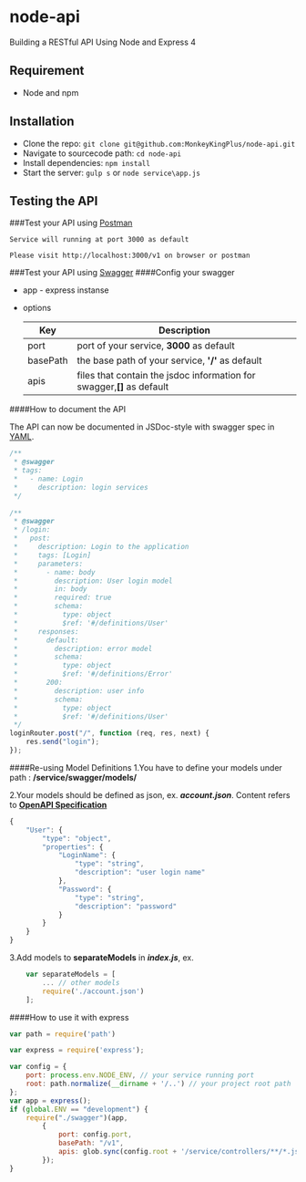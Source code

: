 # node-api
Building a RESTful API Using Node and Express 4

## Requirement
- Node and npm

## Installation

- Clone the repo: `git clone git@github.com:MonkeyKingPlus/node-api.git`
- Navigate to sourcecode path: `cd node-api`
- Install dependencies: `npm install`
- Start the server: `gulp s` or `node service\app.js`

## Testing the API

###Test your API using [Postman](https://chrome.google.com/webstore/detail/postman-rest-client-packa/fhbjgbiflinjbdggehcddcbncdddomop)

    Service will running at port 3000 as default
    
    Please visit http://localhost:3000/v1 on browser or postman
    
###Test your API using [Swagger](http://swagger.io/)
####Config your swagger
- app - express instanse
- options

    Key | Description
    --- | -----------
    port | port of your service, **3000** as default
    basePath | the base path of your service, **'/'** as default
    apis | files that contain the jsdoc information for swagger,**[]** as default

####How to document the API

The API can now be documented in JSDoc-style with swagger spec in [YAML](http://swagger.io/swagger-editor/).
```javascript
/**
 * @swagger
 * tags:
 *   - name: Login
 *     description: login services
 */
 
/**
 * @swagger
 * /login:
 *   post:
 *     description: Login to the application
 *     tags: [Login]
 *     parameters:
 *       - name: body
 *         description: User login model
 *         in: body
 *         required: true
 *         schema:
 *           type: object
 *           $ref: '#/definitions/User'
 *     responses:
 *       default:
 *         description: error model
 *         schema:
 *           type: object
 *           $ref: '#/definitions/Error'
 *       200:
 *         description: user info
 *         schema:
 *           type: object
 *           $ref: '#/definitions/User'
 */
loginRouter.post("/", function (req, res, next) {
    res.send("login");
});
```

####Re-using Model Definitions
1.You have to define your models under path : **/service/swagger/models/**

2.Your models should be defined as json, ex. ***account.json***. Content refers to [**OpenAPI Specification**](https://github.com/OAI/OpenAPI-Specification/blob/master/versions/2.0.md)
```javascript
{
    "User": {
        "type": "object",
        "properties": {
            "LoginName": {
                "type": "string",
                "description": "user login name"
            },
            "Password": {
                "type": "string",
                "description": "password"
            }
        }
    }
}
```
3.Add models to **separateModels** in ***index.js***, ex.
```javascript
    var separateModels = [
        ... // other models
        require('./account.json')
    ];
```

####How to use it with express
```javascript
var path = require('path')

var express = require('express');

var config = {
    port: process.env.NODE_ENV, // your service running port
    root: path.normalize(__dirname + '/..') // your project root path
};
var app = express();
if (global.ENV == "development") {
    require("./swagger")(app,
        {
            port: config.port,
            basePath: "/v1",
            apis: glob.sync(config.root + '/service/controllers/**/*.js')
        });
}
```

